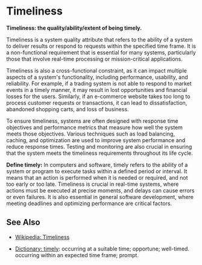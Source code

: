 # Timeliness

**Timeliness: the quality/ability/extent of being timely.**

<span data-chatgpt-prompt="explain timeliness (system quality attribute, cross-functional constraint, non-functional requirement)">

Timeliness is a system quality attribute that refers to the ability of a system to deliver results or respond to requests within the specified time frame. It is a non-functional requirement that is essential for many systems, particularly those that involve real-time processing or mission-critical applications.

Timeliness is also a cross-functional constraint, as it can impact multiple aspects of a system's functionality, including performance, usability, and reliability. For example, if a trading system is not able to respond to market events in a timely manner, it may result in lost opportunities and financial losses for the users. Similarly, if an e-commerce website takes too long to process customer requests or transactions, it can lead to dissatisfaction, abandoned shopping carts, and loss of business.

To ensure timeliness, systems are often designed with response time objectives and performance metrics that measure how well the system meets those objectives. Various techniques such as load balancing, caching, and optimization are used to improve system performance and reduce response times. Testing and monitoring are also crucial in ensuring that the system meets the timeliness requirements throughout its life cycle.

</span>

**Define timely:** <span data-chatgpt-prompt="define timely (computers and software)">In computers and software, timely refers to the ability of a system or program to execute tasks within a defined period or interval. It means that an action is performed when it is needed or required, and not too early or too late. Timeliness is crucial in real-time systems, where actions must be executed at precise moments, and delays can cause errors or even failures. It is also essential in general software development, where meeting deadlines and optimizing performance are critical factors.</span>

## See Also

* [Wikipedia: Timeliness](https://wikipedia.org/wiki/Timeliness)

* [Dictionary: timely](https://www.dictionary.com/browse/timely): occurring at a suitable time; opportune; well-timed. occurring within an expected time frame; prompt.
